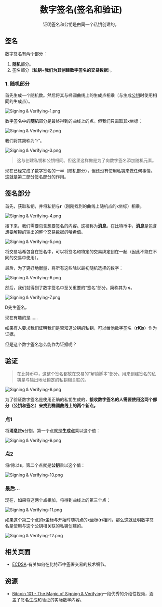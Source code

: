 # <center>数字签名(签名和验证)</center>
<center>证明签名和公钥是由同一个私钥创建的。</center>

## 签名
数字签名有两个部分：

1. **随机**部分。
2. 签名部分（**私钥**+**我们为其创建数字签名的交易数据**）。

### 1. 随机部分
首先生成一个随机数。然后将其与椭圆曲线上的生成点相乘（与生成[公钥](../../Public%20keys.md)时使用相同的生成点）。

![Signing & Verifying-1.png](img/Signing%20&%20Verifying-1%20(1).png)

数字签名中的**随机**部分是最终得到的曲线上的点。但我们只需取其x坐标：

![Signing & Verifying-2.png](img/Signing%20&%20Verifying-2%20(1).png)

我们将其简称为“r”。

![Signing & Verifying-3.png](img/Signing%20&%20Verifying-3%20(1).png)

>这与创建私钥和公钥相同。但这里这样做是为了向数字签名添加随机元素。

现在已经完成了数字签名的一半（随机部分），但还没有使用私钥来做任何事情。这就是第二部分签名部分的作用。

## 签名部分
首先，获取私钥，并将私钥与**r**（刚刚找到的曲线上随机点的x坐标）相乘。

![Signing & Verifying-4.png](img/Signing%20&%20Verifying-4%20(1).png)

接下来，我们需要包含想要签名的内容。这被称为**消息**。在比特币中，**消息**是包含想要解锁的输出的整个交易数据的哈希值。

![Signing & Verifying-5.png](img/Signing%20&%20Verifying-5%20(1).png)

将交易哈希包含在签名中，可以将签名和特定的交易绑定到在一起（因此不能在不同的交易中使用）。

最后，为了更好地衡量，将所有这些除以最初随机选择的数字：

![Signing & Verifying-6.png](img/Signing%20&%20Verifying-6%20(1).png)

然后，我们就得到了数字签名中至关重要的“签名”部分。简称其为 **s**。  

![Signing & Verifying-7.png](img/Signing%20&%20Verifying-7%20(1).png)  

D先生签名。

现在有趣的是……

如果有人要求我们证明我们是否知道公钥的私钥，可以给他数字签名（**r和s**）作为证据。

但是这个数字签名怎么能作为证据呢？

## 验证
>在比特币中，这整个签名都放在交易的“解锁脚本”部分。用来创建签名的私钥是与输出地址锁定的私钥相关联的。

![Signing & Verifying-8.png](img/Signing%20&%20Verifying-8%20(1).png)

为了验证数字签名是使用正确的私钥生成的，**接收数字签名的人需要使用这两个部分（公钥和签名）来找到椭圆曲线上的两个新点。**

### 点1

将**消息**按**s**分割。第一个点就是**生成点**乘以这个值：

![Signing & Verifying-9.png](img/Signing%20&%20Verifying-9%20(1).png)

### 点2
将**r**除以**s**。第二个点就是**公钥**乘以这个值：

![Signing & Verifying-10.png](img/Signing%20&%20Verifying-10%20(1).png)

### 最后...
现在，如果将这两个点相加，将得到曲线上的第三个点：

![Signing & Verifying-11.png](img/Signing%20&%20Verifying-11%20(1).png)

如果这个第三个点的x坐标与开始时随机点的x坐标(**r**)相同，那么这就证明数字签名是使用与这个公钥相关联的私钥创建的。

![Signing & Verifying-12.png](img/Signing%20&%20Verifying-12%20(1).png)

## 相关页面
* [ECDSA](../../../../../../Technical/Keys/ECDSA/ECDSA.md)-有关如何在比特币中签署交易的技术细节。

## 资源
* [Bitcoin 101 - The Magic of Signing & Verifying](https://www.youtube.com/watch?v=U2bw_N6kQL8)一段优秀的介绍性视频，涵盖了签名生成和验证的实际数学内容。